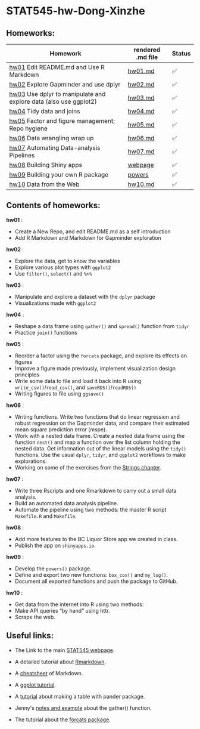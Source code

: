 # STAT545-hw-Dong-Xinzhe

## Homeworks:


|    **Homework**    |    **rendered .md file**   |  **Status**   |
|--------------------|---------------------------|---------------|
| [hw01](https://github.com/hannahdxz/STAT545-hw01-Dong-Xinzhe) Edit README.md and Use R Markdown|[hw01.md](https://github.com/hannahdxz/STAT545-hw01-Dong-Xinzhe/blob/master/hw01_gapminder.md)   |:white_check_mark:|
| [hw02](https://github.com/hannahdxz/STAT545-hw-Dong-Xinzhe/tree/master/hw%2002) Explore Gapminder and use dplyr| [hw02.md](https://github.com/hannahdxz/STAT545-hw-Dong-Xinzhe/blob/master/hw%2002/hw-02_Rmarkdown.md)   |:white_check_mark:|
| [hw03](https://github.com/hannahdxz/STAT545-hw-Dong-Xinzhe/tree/master/hw03) Use dplyr to manipulate and explore data (also use ggplot2)| [hw03.md](https://github.com/hannahdxz/STAT545-hw-Dong-Xinzhe/blob/master/hw03/hw03_Rmarkdown.md) |:white_check_mark:|
| [hw04](https://github.com/hannahdxz/STAT545-hw-Dong-Xinzhe/tree/master/hw04) Tidy data and joins|  [hw04.md](https://github.com/hannahdxz/STAT545-hw-Dong-Xinzhe/blob/master/hw04/hw04.md)|:white_check_mark:|
| [hw05](https://github.com/hannahdxz/STAT545-hw-Dong-Xinzhe/tree/master/hw05) Factor and figure management; Repo hygiene| [hw05.md](https://github.com/hannahdxz/STAT545-hw-Dong-Xinzhe/blob/master/hw05/hw05.md)|:white_check_mark:|
| [hw06](https://github.com/hannahdxz/STAT545-hw-Dong-Xinzhe/tree/master/hw%2006) Data wrangling wrap up| [hw06.md](https://github.com/hannahdxz/STAT545-hw-Dong-Xinzhe/blob/master/hw%2006/hw06.md)|:white_check_mark:|
| [hw07](https://github.com/hannahdxz/STAT545-hw-Dong-Xinzhe/tree/master/hw%2007) Automating Data-analysis Pipelines| [hw07.md](https://github.com/hannahdxz/STAT545-hw-Dong-Xinzhe/tree/master/hw%2007)|:white_check_mark:|
| [hw08](https://github.com/hannahdxz/STAT545-hw-Dong-Xinzhe/tree/master/hw%2008) Building Shiny apps| [webpage](https://hannahdxz.shinyapps.io/hw_08_liquor_webpage/)|:white_check_mark:|
| [hw09](https://github.com/hannahdxz/STAT545-hw-Dong-Xinzhe/tree/master/hw09) Building your own R package| [powers](https://github.com/hannahdxz/powers)|:white_check_mark:|
| [hw10](https://github.com/hannahdxz/STAT545-hw-Dong-Xinzhe/tree/master/hw10) Data from the Web| [hw10.md](https://github.com/hannahdxz/STAT545-hw-Dong-Xinzhe/blob/master/hw10/hw10.md)|:white_check_mark:|


## Contents of homeworks:
**hw01** : 

* Create a New Repo, and edit README.md as a self introduction
* Add R Markdown and Markdown for Gapminder exploration

**hw02** :

* Explore the data, get to know the variables
* Explore various plot types with `ggplot2`
* Use `filter()`, `select()` and `%>%`
       
**hw03** :

* Manipulate and explore a dataset with the `dplyr` package
* Visualizations made with `ggplot2`
       
**hw04** :

* Reshape a data frame using `gather()` and `spread()` function from `tidyr`
* Practice `join()` functions
       
**hw05** :

* Reorder a factor using the `forcats` package, and explore its effects on figures 
* Improve a figure made previously, implement visualization design principles
* Write some data to file and load it back into R using `write_csv()`/`read_csv()`, and `saveRDS()`/`readRDS()`
* Writing figures to file using `ggsave()`

**hw06** :

* Writing functions. Write two functions that do linear regression and robust regression on the Gapminder data, and compare their estimated mean square prediction error (mspe).
* Work with a nested data frame. Create a nested data frame using the function `nest()` and map a function over the list column holding the nested data. Get information out of the linear models using the `tidy()` functions. Use the usual `dplyr`, `tidyr`, and `ggplot2` workflows to make explorations.
* Working on some of the exercises from the [Strings chapter](http://r4ds.had.co.nz/strings.html). 

**hw07** :

* Write three Rscripts and one Rmarkdown to carry out a small data analysis.
* Build an automated data analysis pipeline. 
* Automate the pipeline using two methods: the master R script `Makefile.R` and `Makefile`.

**hw08** :

* Add more features to the BC Liquor Store app we created in class.
* Publish the app on `shinyapps.io`.

**hw09** :

* Develop the `powers()` package.
* Define and export two new functions: `box_cox()` and `my_log()`. 
* Document all exported functions and push the package to GitHub.

**hw10** :

* Get data from the internet into R using two methods:
* Make API queries “by hand” using httr.
* Scrape the web.


## Useful links:

* The Link to the main [STAT545 webpage](http://stat545.com/).

* A detailed tutorial about [Rmarkdown](http://rmarkdown.rstudio.com/lesson-1.html).

* A [cheatsheet](https://github.com/adam-p/markdown-here/wiki/Markdown-Cheatsheet) of Markdown.

* A [ggplot tutorial](https://github.com/jennybc/ggplot2-tutorial/blob/master/gapminder-ggplot2-univariate-quantitative.md).

* A [tutorial](https://cran.r-project.org/web/packages/pander/README.html) about making a table with pander package.

* Jenny's [notes and example](https://github.com/jennybc/lotr-tidy/blob/master/02-gather.md) about the gather() function.

* The tutorial about the [forcats package](https://blog.rstudio.com/2016/08/31/forcats-0-1-0/).
